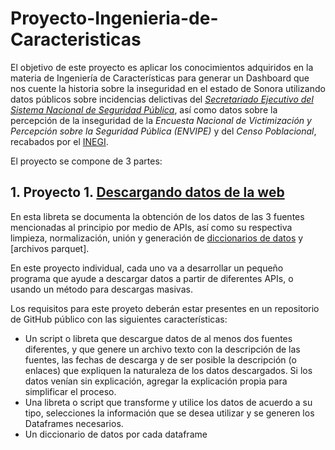 # Proyecto-Ingenieria-de-Caracteristicas

El objetivo de este proyecto es aplicar los conocimientos adquiridos en la materia de Ingeniería de Características para generar un Dashboard que nos cuente la historia sobre la inseguridad en el estado de Sonora utilizando datos públicos sobre incidencias delictivas del [*Secretariado Ejecutivo del Sistema Nacional de Seguridad Pública*](https://www.gob.mx/sesnsp), así como datos sobre la percepción de la inseguridad de la *Encuesta Nacional de Victimización y Percepción sobre la Seguridad Pública (ENVIPE)* y del *Censo Poblacional*, recabados por el [INEGI](https://www.inegi.org.mx/default.html). 

El proyecto se compone de 3 partes: 

## 1. Proyecto 1. [Descargando datos de la web](https://github.com/osirisizs/Proyecto-Ingenieria-de-Caracteristicas/blob/main/Proyecto1_Descargando_Datos.ipynb)
   En esta libreta se documenta la obtención de los datos de las 3 fuentes mencionadas al principio por medio de APIs, así como su respectiva limpieza, normalización,      unión y generación de [diccionarios de datos](https://github.com/osirisizs/Proyecto-Ingenieria-de-Caracteristicas/tree/main/Diccionarios) y [archivos parquet].

En este proyecto individual, cada uno va a desarrollar un pequeño programa que ayude a descargar datos a partir de diferentes APIs, o usando un método para descargas masivas.

Los requisitos para este proyeto deberán estar presentes en un repositorio de GitHub público con las siguientes características:

+ Un script o libreta que descargue datos de al menos dos fuentes diferentes, y que genere un archivo texto con la descripción de las fuentes, las fechas de descarga y de ser posible la descripción (o enlaces) que expliquen la naturaleza de los datos descargados. Si los datos venían sin explicación, agregar la explicación propia para simplificar el proceso.
+ Una libreta o script que transforme y utilice los datos de acuerdo a su tipo, selecciones la información que se desea utilizar y se generen los Dataframes necesarios.
+ Un diccionario de datos por cada dataframe
